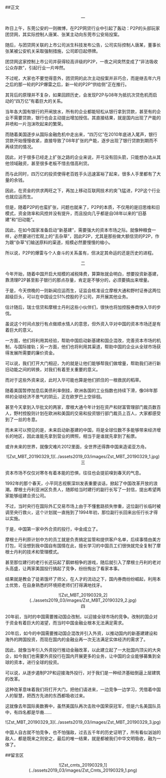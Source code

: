 ##正文

 <div align="center">一</div>

昨日上午，东莞公安的一则微博，在P2P网贷行业中引起了轰动：P2P的头部玩家团贷网，其实际控制人唐某、张某主动向东莞市公安局投案。

随后，与团贷网关联的上市公司派生科技发布公告，公司实际控制人唐某，董事长张某被公安机关采取强制措施，公司即日起停牌。

团贷网这家控制上市公司并获得较高评级的P2P，一夜之间突然变成了“非法吸收公众存款”，引起行业一片哗然。

不过呢，大家也不要觉得意外，团贷网的此次主动投案并非巧合，而是继去年六月之后的那一轮的P2P爆雷之后，新一轮的P2P“供给侧”正在推行。

其背后的原理并不复杂，如果回顾历史，会发现P2P与08年为抵抗次贷危机而启动的“四万亿”有着巨大的关系。

当年各大国有银行的开闸放水，所有的企业都能轻松从银行拿到贷款，甚至有的企业不需要贷款，银行也会主动提出增加授信。其直接结果，就是国内出现了产能的井喷和一片泡沫吹起来的繁荣。

而随着美国逐步从国际金融危机中走出来，“四万亿”在2010年底进入尾声，银行贷款开始慢慢收紧，直接导致了08年扩张的产能，逐步出现了银行贷款到期而不再续贷的情况。

因此，对于很多已经走上扩张之路的企业来说，开弓没有回头箭，只能想办法从其他领域融资，甚至很多老板不惜去借高利贷。

而与此同时，四万亿的投资使得老百姓手头迅速富裕了起来，很多人手里都有了大量的余钱。

因此，在资金的供求两旺之下，再加上移动互联网技术的突飞猛进，P2P这个行业也就应运而生。

但是，随着P2P的也蛮扩张，问题也就来了，P2P的本质，不仅用的是旧思维和旧模式，资金效率和风控并没有提升，而且投向几乎都是自08年以来的“旧基建”和“旧动能”。

因此，在如今国家准备启动“新基建”，需要强大的资本市场之际。就像种粮食一样，必然要进行宏观上的“去杂草”，因此P2P，尤其是那些做大额信贷的P2P，作为跟“杂草”们输送原料的渠道，规模必然要慢慢的缩小。

所以说，P2P的爆雷与个人奋斗的关系虽有，但决定其命运的还是历史的进程。


 <div align="center">二</div>

今年开始，随着中国开启大规模的减税降费，算算账就会明白，想要投资新基建，靠清理P2P甚至影子银行的那点存量，肯定是不够分的，必须要搞出来增量。

于是，今天傍晚的一则新闻应运而生，证监会核准设立摩根大通和野村证券这两位超级巨头，可以在中国设立51%控股的子公司，并开展其他业务。

估计随后，瑞士信贷和摩根士丹利这些小伙伴们，很快也将加控股券商快入华的步伐。

虽说这个时间点放行有点做顺水情人的意思，但外资入华对中国的资本市场还是有着巨大的意义。

一方面，他们将利用其经验，帮助中国启动新基建和国企混改，完善资本市场的机制，与国际接轨；另一方面，他们也将利用其渠道，帮助中国的企业从全球市场获得发展所需要的廉价资金。

可以说，我们打开大门相迎，为的就是让他们能够帮我们做增量，帮助我们进行新旧动能之间的转换，对我们有着至关重要的意义。

而对于这些外资来说，此时入华可能也算是他们抓住的一根救民的稻草。

随着美国暂停加息后美债利率倒挂，欧洲各国的工业指数也持续下滑，像08年那样的全球经济不景气的阴云，正在欧罗巴上空徘徊。

甚至今天拿到入华批文的两家，摩根大通今年计划在资产和财富管理部门裁员数百人，野村控股则计划在欧洲和美国的交易和投资银行部门裁员上百人，大家都感受到了一丝的冬意。

而未来可以预见的是，未来启动新基建的中国，将是全球位数不多能够带来经济增长的地区，因此谁能先拿到营业的牌照，相当于是谁就先拿到了船票。

或许未来的世界，就像灾难片2012里面，全世界还得靠中国来造诺亚方舟。

 <div align="center">![Zst_MBT_20190329_1](../assets2019_03/images/Zst_MBT_20190329_1.jpg)</div>

 <div align="center">三</div>

资本市场不仅仅对寒冬有着本能的恐惧，往往也会提前嗅到春天的气息。

1992年的那个春天，小平同志视察深圳发表重要谈话，掀起了中国改革开放的浪潮。摩根士丹利亚洲区负责人，随即给当时建行的副行长写了一封信，提出希望两家能够组建合资公司。

不过，当时央行在国际外汇交易市场上由于不懂套路损失惨重，这位副行长临时被调至央行救火，这个计划就一直拖到了1994年初，那位副行长回来出任行长才得以实施。

于是，中国第一家中外合资的投行，中金成立了。

摩根士丹利原计划中方的员工就是负责搞定监管和提供客户名单，后续事情由美方打包，可没想到我中国自有国情在此，擅长学习的中国员工们很快就完全复制了摩根士丹利的技术和管理模式。

甚至那位建行的老行长还玩起了鹬蚌相争的游戏，随后就引入了摩根士丹利的老对头高盛，让两家美国投行搞起了竞争，纷纷掏出了看家本事。

结果就是教会了徒弟饿坏了师父，在人才的流动之下，国内券商纷纷崛起，利用本土优势，在自身熟悉的环境把老师们打得满地找牙。

 <div align="center">![Zst_MBT_20190329_2](../assets2019_03/images/Zst_MBT_20190329_2.jpg)</div>

 <div align="center">四</div>

20年前，当时的中国需要推动国企改制，以迎接全球市场的竞争。改制的国企对于资金有着巨大的渴望，而当时中国金融业根本无法满足需求。

20年后，如今的中国需要推动国企混改并引入外资，以推动国内的新基建建设和海外的跨国投资，而现在国内的金融业再一次无法满足实体经济的需求了。

因此，就像当年引入外资投行推动金融改革，以此建立起了一大批国内顶尖的大央企，如今我们也需要外资投行在国内开展更多的业务，让中国的企业能够募集到全球的资本，进行全球的投资。

可以说，从逐步遏制P2P和迎接海外投行，对于我们是一种经济基础倒逼上层建筑的改革。

这种改革意味着我们将打开大门，把他们请进来，一边竞争一边学习，凭借着中国人的智慧，把西方先进的东西都吸收过来。

这就像去年国际奥数赛中，虽然美国队再次击败中国荣获冠军，但是六名美国队员中，有四名都是华裔......

 <div align="center">![Zst_MBT_20190329_3](../assets2019_03/images/Zst_MBT_20190329_3.jpg)</div>

中国人自古就不怕竞争，也不怕强敌，过去五千年的历史证明了，所有看似汹汹的敌人，都是既来之则安之，最后的唯一结果，就是都被我们中华文明吸收，融为一体了。

##留言区
 <div align="center">![Zst_cmts_20190329_1](../assets2019_03/images/Zst_Cmts_20190329_1.png)</div>